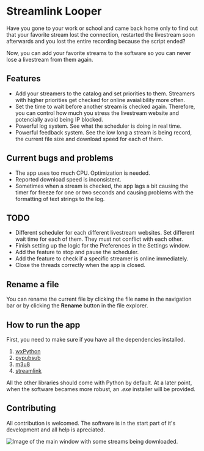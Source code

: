 # Streamlink Looper

Have you gone to your work or school and came back home only to find out that your favorite stream lost the connection, restarted the livestream soon afterwards and you lost the entire recording because the script ended?

Now, you can add your favorite streams to the software so you can never lose a livestream from them again.


## Features

 - Add your streamers to the catalog and set priorities to them.
   Streamers with higher priorities get checked for online avaialibility
   more often.
 - Set the time to wait before another stream is checked again. Therefore, you can control how much you stress the livestream website and potencially avoid being IP blocked.
 - Powerful log system. See what the scheduler is doing in real time.
 - Powerful feedback system. See the low long a stream is being record, the current file size and download speed for each of them.

## Current bugs and problems

 - The app uses too much CPU. Optimization is needed.
 - Reported download speed is inconsistent.
 - Sometimes when a stream is checked, the app lags a bit causing the timer for freeze for one or two seconds and causing problems with the formatting of text strings to the log.

## TODO

 - Different scheduler for each different livestream websites. Set different wait time for each of them. They must not conflict with each other.
 - Finish setting up the logic for the Preferences in the Settings window.
 - Add the feature to stop and pause the scheduler.
 - Add the feature to check if a specific streamer is online immediately.
 - Close the threads correctly when the app is closed.

## Rename a file

You can rename the current file by clicking the file name in the navigation bar or by clicking the **Rename** button in the file explorer.

## How to run the app

First, you need to make sure if you have all the dependencies installed.

 1. [wxPython](https://www.wxpython.org/pages/downloads/)
 2. [pypubsub](https://pypubsub.readthedocs.io/en/v4.0.3/installation.html)
 3. [m3u8](https://github.com/globocom/m3u8)
 4. [streamlink](https://pypi.org/project/streamlink/)

All the other libraries should come with Python by default. At a later point, when the software becames more robust, an *.exe* installer will be provided.

## Contributing

All contribution is welcomed. The software is in the start part of it's development and all help is apreciated.

![Image of the main window with some streams being downloaded.](https://i.imgur.com/NxzMso9.png)